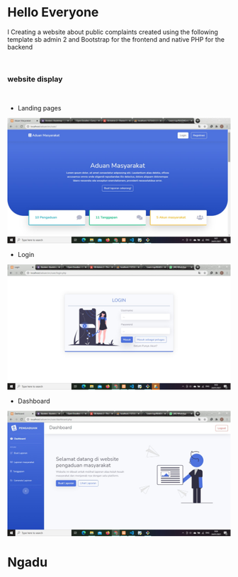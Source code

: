# Hello Everyone
I Creating a website about public complaints created using the following template sb admin 2 and Bootstrap for the frontend and native PHP for the backend

<br>
<h3>website display</h3>

<br>

- Landing pages

<img src="assets/img/landing.jpg" alt="">

<br>

- Login

<img src="assets/img/login.jpg">

<br>

- Dashboard

<img src="assets/img/dashboard.jpg">

# Ngadu
